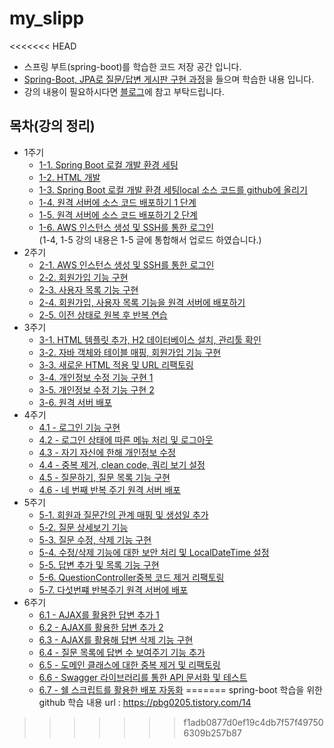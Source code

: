# my_slipp
<<<<<<< HEAD
- 스프링 부트(spring-boot)를 학습한 코드 저장 공간 입니다.
- [Spring-Boot, JPA로 질문/답변 게시판 구현 과정](https://www.youtube.com/watch?v=RvWC4njEKUY&list=PLqaSEyuwXkSppQAjwjXZgKkjWbFoUdNXC&index=7)을 들으며 학습한 내용 입니다. 
- 강의 내용이 필요하시다면 [블로그](https://pbg0205.tistory.com/category/Programming/Spring-boot)에 참고 부탁드립니다.

## 목차(강의 정리)
- 1주기
    - [1-1. Spring Boot 로컬 개발 환경 세팅](https://pbg0205.tistory.com/14?category=850277)
    - [1-2. HTML 개발](https://pbg0205.tistory.com/18?category=850277)
    - [1-3. Spring Boot 로컬 개발 환경 세팅local 소스 코드를 github에 올리기](https://pbg0205.tistory.com/19?category=850277)
    - [1-4. 원격 서버에 소스 코드 배포하기 1 단계](https://pbg0205.tistory.com/21?category=850277)
    - [1-5. 원격 서버에 소스 코드 배포하기 2 단계](https://pbg0205.tistory.com/31?category=850277)
    - [1-6. AWS 인스턴스 생성 및 SSH를 통한 로그인](https://pbg0205.tistory.com/21?category=850277)   
    (1-4, 1-5 강의 내용은 1-5 글에 통합해서 업로드 하였습니다.)
- 2주기
    - [2-1. AWS 인스턴스 생성 및 SSH를 통한 로그인](https://pbg0205.tistory.com/28?category=850277)
    - [2-2. 회원가입 기능 구현](https://pbg0205.tistory.com/29?category=850277)
    - [2-3. 사용자 목록 기능 구현](https://pbg0205.tistory.com/30?category=850277)
    - [2-4. 회원가입, 사용자 목록 기능을 원격 서버에 배포하기]()
    - [2-5. 이전 상태로 원복 후 반복 연습](https://pbg0205.tistory.com/35?category=850277)
- 3주기
    - [3-1. HTML 템플릿 추가, H2 데이터베이스 설치, 관리툴 확인](https://pbg0205.tistory.com/40?category=850277)
    - [3-2. 자바 객체와 테이블 매핑, 회원가입 기능 구현]()
    - [3-3. 새로운 HTML 적용 및 URL 리팩토링](https://pbg0205.tistory.com/42?category=850277)
    - [3-4. 개인정보 수정 기능 구현 1](https://pbg0205.tistory.com/43?category=850277)
    - [3-5. 개인정보 수정 기능 구현 2](https://pbg0205.tistory.com/44?category=850277)
    - [3-6. 원격 서버 배포](https://pbg0205.tistory.com/45?category=850277)
- 4주기
    - [4.1 - 로그인 기능 구현](https://pbg0205.tistory.com/54?category=850277)
    - [4.2 - 로그인 상태에 따른 메뉴 처리 및 로그아웃](https://pbg0205.tistory.com/59?category=850277)
    - [4.3 - 자기 자신에 한해 개인정보 수정](https://pbg0205.tistory.com/60?category=850277)
    - [4.4 - 중복 제거, clean code, 쿼리 보기 설정](https://pbg0205.tistory.com/61?category=850277)
    - [4.5 - 질문하기, 질문 목록 기능 구현](https://pbg0205.tistory.com/62?category=850277)
    - [4.6 - 네 번째 반복 주기 원격 서버 배포](https://pbg0205.tistory.com/63?category=850277)
- 5주기
   - [5-1. 회원과 질문간의 관계 매핑 및 생성일 추가](https://pbg0205.tistory.com/68?category=850277)
   - [5-2. 질문 상세보기 기능](https://pbg0205.tistory.com/69?category=850277)
   - [5-3. 질문 수정, 삭제 기능 구현](https://pbg0205.tistory.com/70?category=850277)
   - [5-4. 수정/삭제 기능에 대한 보안 처리 및 LocalDateTime 설정](https://pbg0205.tistory.com/71?category=850277)
   - [5-5. 답변 추가 및 목록 기능 구현](https://pbg0205.tistory.com/72?category=850277)
   - [5-6. QuestionController중복 코드 제거 리팩토링](https://pbg0205.tistory.com/73?category=850277)
   - [5-7. 다섯번쨰 반복주기 원격 서버에 배포]()
- 6주기
    - [6.1 - AJAX를 활용한 답변 추가 1](https://pbg0205.tistory.com/74?category=850277)
    - [6.2 - AJAX를 활용한 답변 추가 2](https://pbg0205.tistory.com/75?category=850277)
    - [6.3 - AJAX를 활용해 답변 삭제 기능 구현](https://pbg0205.tistory.com/76?category=850277)
    - [6.4 - 질문 목록에 답변 수 보여주기 기능 추가](https://pbg0205.tistory.com/77?category=850277)
    - [6.5 - 도메인 클래스에 대한 중복 제거 및 리팩토링](https://pbg0205.tistory.com/78?category=850277)
    - [6.6 - Swagger 라이브러리를 통한 API 문서화 및 테스트](https://pbg0205.tistory.com/79?category=850277)
    - [6.7 - 쉘 스크립트를 활용한 배포 자동화]()
=======
spring-boot 학습을 위한 github
학습 내용 url : https://pbg0205.tistory.com/14
>>>>>>> f1adb0877d0ef19c4db7f57f497506309b257b87
